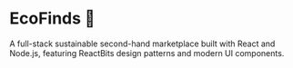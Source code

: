 # EcoFinds 🌱

A full-stack sustainable second-hand marketplace built with React and Node.js, featuring ReactBits design patterns and modern UI components.


